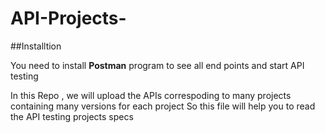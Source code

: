 # API-Projects-

##Installtion

You need to install **Postman** program to see all end points and start API testing 

In this Repo , we will upload the APIs correspoding to many projects containing many versions for each project 
So this file will help you to read the API testing projects specs 
